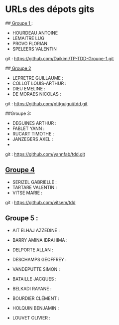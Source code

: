 # URLs des dépots gits

##<a href="https://github.com/Daikimi/TP-TDD-Groupe-1.git"> Groupe 1 </a>:
* HOURDEAU  ANTOINE 
* LEMAITRE  LUG 
* PROVO FLORIAN 
* SPELEERS  VALENTIN 

git : https://github.com/Daikimi/TP-TDD-Groupe-1.git

##<a href="https://github.com/ptitguigui/tdd.git"> Groupe 2 </a>
* LEPRETRE  GUILLAUME : 
* COLLOT  LOUIS-ARTHUR : 
* DIEU  EMELINE : 
* DE MORAES NICOLAS :  

git : https://github.com/ptitguigui/tdd.git

##Groupe 3:
* DEGUINES  ARTHUR : 
* FABLET  YANN : 
* RUCART  TIMOTHE : 
* JANZEGERS AXEL : 
* 
git : https://github.com/yannfab/tdd.git

## <a href="https://github.com/vitsem/tdd">Groupe 4</a>
* SERIZEL GABRIELLE : 
* TARTARE VALENTIN :
* VITSE MARIE : 

git : https://github.com/vitsem/tdd

## Groupe 5 : 
* AIT ELHAJ AZZEDINE : 
* BARRY AMINA IBRAHIMA : 
* DELPORTE  ALLAN : 
* DESCHAMPS GEOFFREY : 
* VANDEPUTTE  SIMON : 


* BATAILLE  JACQUES : 
* BELKADI RAYANE : 
* BOURDIER  CLÉMENT : 
* HOLQUIN BENJAMIN : 
* LOUVET  OLIVIER :  
